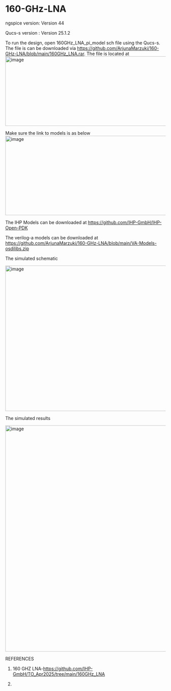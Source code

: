 # 160-GHz-LNA
ngspice version: Version 44


Qucs-s version : Version 25.1.2

To run the design, open 160GHz_LNA_pi_model sch file using the Qucs-s. The file is can be downloaded via https://github.com/ArjunaMarzuki/160-GHz-LNA/blob/main/160GHz_LNA.rar. The file is located at
<img width="765" height="218" alt="image" src="https://github.com/user-attachments/assets/7f82aff7-dc4c-4460-bb6b-82629601ffd3" />


Make sure the link to models is as below
<img width="1275" height="249" alt="image" src="https://github.com/user-attachments/assets/195cd569-1505-4fad-a4ed-cc004bb635ea" />

The IHP Models can be downloaded at https://github.com/IHP-GmbH/IHP-Open-PDK

The verilog-a models can be downloaded at https://github.com/ArjunaMarzuki/160-GHz-LNA/blob/main/VA-Models-osdilibs.zip

The simulated schematic

<img width="1377" height="456" alt="image" src="https://github.com/user-attachments/assets/48d0c721-56df-41a9-add8-6d8bbc690097" />

The simulated results

<img width="1399" height="709" alt="image" src="https://github.com/user-attachments/assets/695632bf-7ba5-4b75-9934-a9164454ff4f" />

REFERENCES

1. 160 GHZ LNA-https://github.com/IHP-GmbH/TO_Apr2025/tree/main/160GHz_LNA

2. 
